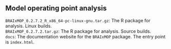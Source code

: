 ## Model operating point analysis

`BRAIxMOP_0.2.7.2_R_x86_64-pc-linux-gnu.tar.gz`: The R package for analysis. Linux builds. \
`BRAIxMOP_0.2.7.2.tar.gz`: The R package for analysis. Source builds. \
`docs`: The documentation website for the `BRAIxMOP` package. The entry point is `index.html`.

